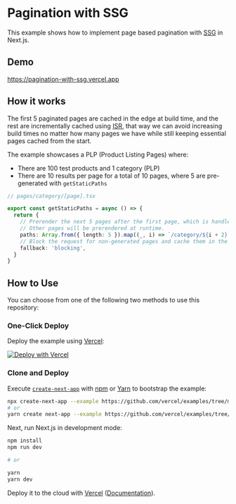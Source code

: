 # Pagination with SSG

This example shows how to implement page based pagination with [SSG](https://nextjs.org/docs/basic-features/data-fetching/get-static-props) in Next.js.

## Demo

https://pagination-with-ssg.vercel.app

## How it works

The first 5 paginated pages are cached in the edge at build time, and the rest are incrementally cached using [ISR](https://nextjs.org/docs/basic-features/data-fetching/incremental-static-regeneration), that way we can avoid increasing build times no matter how many pages we have while still keeping essential pages cached from the
start.

The example showcases a PLP (Product Listing Pages) where:

- There are 100 test products and 1 category (PLP)
- There are 10 results per page for a total of 10 pages, where 5 are pre-generated with `getStaticPaths`

```ts
// pages/category/[page].tsx

export const getStaticPaths = async () => {
  return {
    // Prerender the next 5 pages after the first page, which is handled by the index page.
    // Other pages will be prerendered at runtime.
    paths: Array.from({ length: 5 }).map((_, i) => `/category/${i + 2}`),
    // Block the request for non-generated pages and cache them in the background
    fallback: 'blocking',
  }
}
```

## How to Use

You can choose from one of the following two methods to use this repository:

### One-Click Deploy

Deploy the example using [Vercel](https://vercel.com?utm_source=github&utm_medium=readme&utm_campaign=next-example):

[![Deploy with Vercel](https://vercel.com/button)](https://vercel.com/new/git/external?repository-url=https://github.com/vercel/examples/tree/main/solutions/pagination-with-ssg&project-name=pagination-with-ssg&repository-name=pagination-with-ssg)

### Clone and Deploy

Execute [`create-next-app`](https://github.com/vercel/next.js/tree/canary/packages/create-next-app) with [npm](https://docs.npmjs.com/cli/init) or [Yarn](https://yarnpkg.com/lang/en/docs/cli/create/) to bootstrap the example:

```bash
npx create-next-app --example https://github.com/vercel/examples/tree/main/solutions/pagination-with-ssg
# or
yarn create next-app --example https://github.com/vercel/examples/tree/main/solutions/pagination-with-ssg
```

Next, run Next.js in development mode:

```bash
npm install
npm run dev

# or

yarn
yarn dev
```

Deploy it to the cloud with [Vercel](https://vercel.com/new?utm_source=github&utm_medium=readme&utm_campaign=edge-middleware-eap) ([Documentation](https://nextjs.org/docs/deployment)).
